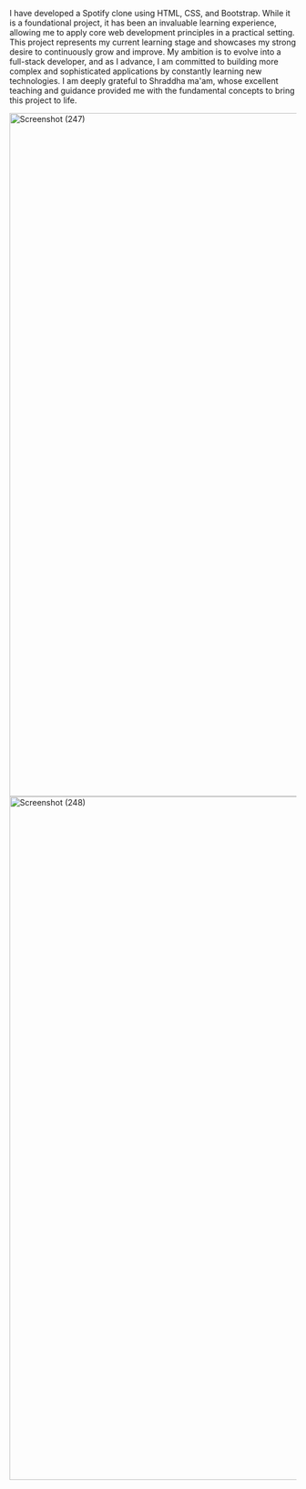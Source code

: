 I have developed a Spotify clone using HTML, CSS, and Bootstrap.
While it is a foundational project, it has been an invaluable
learning experience, allowing me to apply core web development
principles in a practical setting. This project represents my current 
learning stage and showcases my strong desire to continuously grow and 
improve. My ambition is to evolve into a full-stack developer, 
and as I advance, I am committed to building more complex and
sophisticated applications by constantly learning new technologies. 
I am deeply grateful to Shraddha ma'am, whose excellent teaching
and guidance provided me with the fundamental concepts to bring
this project to life.



<img width="1920" height="1200" alt="Screenshot (247)" src="https://github.com/user-attachments/assets/54bb4bf3-42e4-493c-9ad2-bbf150091606" />


<img width="1920" height="1200" alt="Screenshot (248)" src="https://github.com/user-attachments/assets/5a31a7a5-eaee-49ae-b2f1-0d5351259a91" />

